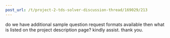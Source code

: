 ```yaml
---
post_url: /t/project-2-tds-solver-discussion-thread/169029/213
---
```

do we have additional sample question request formats available then what is listed on the project description page? kindly assist. thank you.